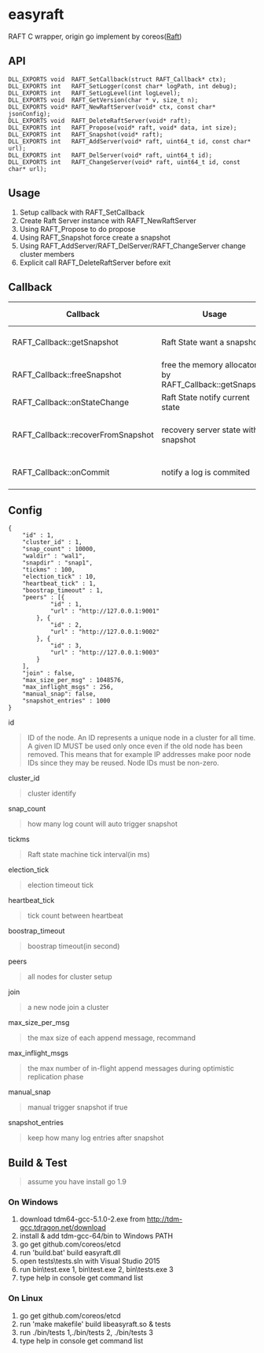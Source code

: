 # easyraft
RAFT C wrapper, origin go implement by coreos([Raft](https://github.com/coreos/etcd/tree/master/raft)) 

## API
```
DLL_EXPORTS void  RAFT_SetCallback(struct RAFT_Callback* ctx);
DLL_EXPORTS int   RAFT_SetLogger(const char* logPath, int debug);
DLL_EXPORTS int   RAFT_SetLogLevel(int logLevel);
DLL_EXPORTS void  RAFT_GetVersion(char * v, size_t n);
DLL_EXPORTS void* RAFT_NewRaftServer(void* ctx, const char* jsonConfig);
DLL_EXPORTS void  RAFT_DeleteRaftServer(void* raft);
DLL_EXPORTS int   RAFT_Propose(void* raft, void* data, int size);
DLL_EXPORTS int   RAFT_Snapshot(void* raft);
DLL_EXPORTS int   RAFT_AddServer(void* raft, uint64_t id, const char* url);
DLL_EXPORTS int   RAFT_DelServer(void* raft, uint64_t id);
DLL_EXPORTS int   RAFT_ChangeServer(void* raft, uint64_t id, const char* url);
```
## Usage

1. Setup callback with RAFT_SetCallback
1. Create Raft Server instance with RAFT_NewRaftServer
1. Using RAFT_Propose to do propose
1. Using RAFT_Snapshot force create a snapshot
1. Using RAFT_AddServer/RAFT_DelServer/RAFT_ChangeServer change cluster members
1. Explicit call RAFT_DeleteRaftServer before exit

## Callback
Callback|Usage|Return Value|Comment
--------|-----|------------|------
RAFT_Callback::getSnapshot|Raft State want a snapshot|0 meaning success|
RAFT_Callback::freeSnapshot|free the memory allocator by RAFT_Callback::getSnapshot||
RAFT_Callback::onStateChange|Raft State notify current state||
RAFT_Callback::recoverFromSnapshot|recovery server state with a snapshot|0 meaing success|WARNING: return non-zero will panic
RAFT_Callback::onCommit|notify a log is commited|0 meaning success|

## Config
```
{
	"id" : 1,
	"cluster_id" : 1,
	"snap_count" : 10000,
	"waldir" : "wal1",
	"snapdir" : "snap1",
	"tickms" : 100,
	"election_tick" : 10,
	"heartbeat_tick" : 1,
	"boostrap_timeout" : 1,
	"peers" : [{
			"id" : 1,
			"url" : "http://127.0.0.1:9001"
		}, {
			"id" : 2,
			"url" : "http://127.0.0.1:9002"
		}, {
			"id" : 3,
			"url" : "http://127.0.0.1:9003"
		}
	],
	"join" : false,
	"max_size_per_msg" : 1048576,
	"max_inflight_msgs" : 256,
	"manual_snap": false,
	"snapshot_entries" : 1000
}
```
id
>ID of the node. An ID represents a unique node in a cluster for all time. A given ID MUST be used only once even if the old node has been removed. This means that for example IP addresses make poor node IDs since they may be reused. Node IDs must be non-zero.

cluster_id
>cluster identify

snap_count
>how many log count will auto trigger snapshot

tickms
>Raft state machine tick interval(in ms) 

election_tick
>election timeout tick

heartbeat_tick
>tick count between heartbeat

boostrap_timeout
>boostrap timeout(in second)

peers
>all nodes for cluster setup

join
>a new node join a cluster

max_size_per_msg
>the max size of each append message, recommand 

max_inflight_msgs
>the max number of in-flight append messages during optimistic replication phase

manual_snap
>manual trigger snapshot if true

snapshot_entries
>keep how many log entries after snapshot

## Build & Test
>assume you have install go 1.9
### On Windows
1. download tdm64-gcc-5.1.0-2.exe from http://tdm-gcc.tdragon.net/download
1. install & add tdm-gcc-64/bin to Windows PATH
1. go get github.com/coreos/etcd
1. run 'build.bat' build easyraft.dll
1. open tests\tests.sln with Visual Studio 2015
1. run bin\test.exe 1, bin\test.exe 2, bin\tests.exe 3
1. type help in console get command list

### On Linux
1. go get github.com/coreos/etcd
1. run 'make makefile' build libeasyraft.so & tests
1. run ./bin/tests 1,./bin/tests 2, ./bin/tests 3
1. type help in console get command list
